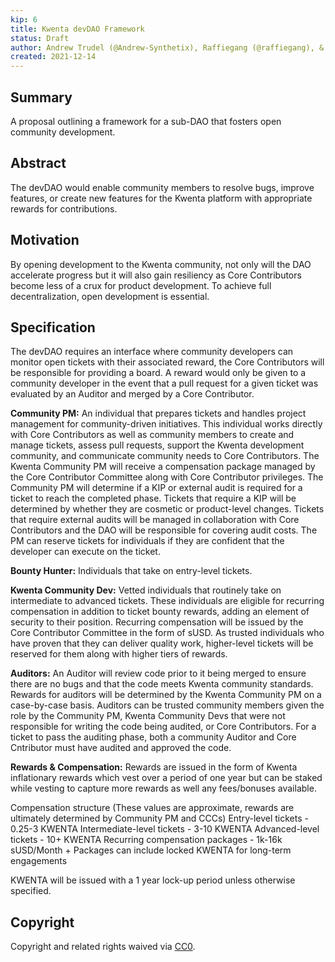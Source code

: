 ```yaml
---
kip: 6
title: Kwenta devDAO Framework
status: Draft
author: Andrew Trudel (@Andrew-Synthetix), Raffiegang (@raffiegang), & Platschi (@platschi)
created: 2021-12-14
---
```


## Summary

A proposal outlining a framework for a sub-DAO that fosters open community development.  

## Abstract

The devDAO would enable community members to resolve bugs, improve features, or create new features for the Kwenta platform with appropriate rewards for contributions. 

## Motivation

By opening development to the Kwenta community, not only will the DAO accelerate progress but it will also gain resiliency as Core Contributors become less of a crux for product development. To achieve full decentralization, open development is essential. 

## Specification

The devDAO requires an interface where community developers can monitor open tickets with their associated reward, the Core Contributors will be responsible for providing a board. A reward would only be given to a community developer in the event that a pull request for a given ticket was evaluated by an Auditor and merged by a Core Contributor. 

**Community PM:** An individual that prepares tickets and handles project management for community-driven initiatives. This individual works directly with Core Contributors as well as community members to create and manage tickets, assess pull requests, support the Kwenta development community, and communicate community needs to Core Contributors. The Kwenta Community PM will receive a compensation package managed by the Core Contributor Committee along with Core Contributor privileges. The Community PM will determine if a KIP or external audit is required for a ticket to reach the completed phase. Tickets that require a KIP will be determined by whether they are cosmetic or product-level changes. Tickets that require external audits will be managed in collaboration with Core Contributors and the DAO will be responsible for covering audit costs. The PM can reserve tickets for individuals if they are confident that the developer can execute on the ticket. 

**Bounty Hunter:** Individuals that take on entry-level tickets. 

**Kwenta Community Dev:** Vetted individuals that routinely take on intermediate to advanced tickets. These individuals are eligible for recurring compensation in addition to ticket bounty rewards, adding an element of security to their position. Recurring compensation will be issued by the Core Contributor Committee in the form of sUSD. As trusted individuals who have proven that they can deliver quality work, higher-level tickets will be reserved for them along with higher tiers of rewards. 

**Auditors:** An Auditor will review code prior to it being merged to ensure there are no bugs and that the code meets Kwenta community standards. Rewards for auditors will be determined by the Kwenta Community PM on a case-by-case basis. Auditors can be trusted community members given the role by the Community PM, Kwenta Community Devs that were not responsible for writing the code being audited, or Core Contributors. For a ticket to pass the auditing phase, both a community Auditor and Core Cntributor must have audited and approved the code. 

**Rewards & Compensation:** Rewards are issued in the form of Kwenta inflationary rewards which vest over a period of one year but can be staked while vesting to capture more rewards as well any fees/bonuses available.

Compensation structure (These values are approximate, rewards are ultimately determined by Community PM and CCCs) 
Entry-level tickets - 0.25-3 KWENTA 
Intermediate-level tickets - 3-10 KWENTA
Advanced-level tickets - 10+ KWENTA 
Recurring compensation packages - 1k-16k sUSD/Month + Packages can include locked KWENTA for long-term engagements

KWENTA will be issued with a 1 year lock-up period unless otherwise specified. 

## Copyright

Copyright and related rights waived via [CC0](https://creativecommons.org/publicdomain/zero/1.0/).

